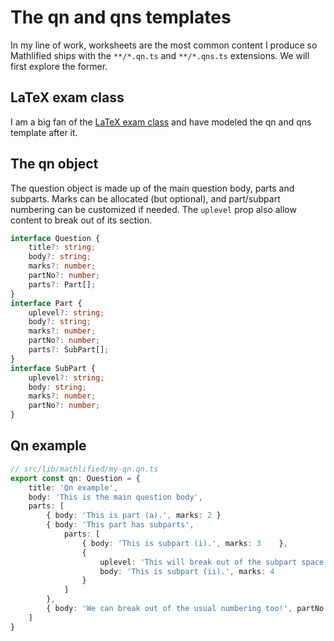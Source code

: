 # The qn and qns templates

In my line of work, worksheets are the most common content I produce
so Mathlified ships with the `**/*.qn.ts` and `**/*.qns.ts` extensions.
We will first explore the former.

## LaTeX exam class

I am a big fan of the [LaTeX exam class](https://ctan.org/pkg/exam?lang=en)
and have modeled the qn and qns template after it.

## The qn object

The question object is made up of the main question body, parts and subparts.
Marks can be allocated (but optional), and part/subpart numbering can be customized if
needed. The `uplevel` prop also allow content to break out of its section.

```ts
interface Question {
	title?: string;
	body?: string;
	marks?: number;
	partNo?: number;
	parts?: Part[];
}
interface Part {
	uplevel?: string;
	body?: string;
	marks?: number;
	partNo?: number;
	parts?: SubPart[];
}
interface SubPart {
	uplevel?: string;
	body: string;
	marks?: number;
	partNo?: number;
}
```

## Qn example

```ts
// src/lib/mathlified/my-qn.qn.ts
export const qn: Question = {
	title: 'Qn example',
	body: 'This is the main question body',
	parts: [
		{ body: 'This is part (a).', marks: 2 }
		{ body: 'This part has subparts',
			parts: [
				{ body: 'This is subpart (i).', marks: 3	},
				{
					uplevel: 'This will break out of the subpart space.',
					body: 'This is subpart (ii).', marks: 4
				}
			]
		},
		{ body: 'We can break out of the usual numbering too!', partNo: 5 }
	]
}
```
